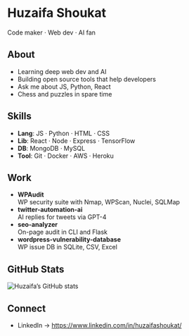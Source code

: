 # Huzaifa Shoukat

Code maker · Web dev · AI fan

## About

- Learning deep web dev and AI  
- Building open source tools that help developers  
- Ask me about JS, Python, React  
- Chess and puzzles in spare time  

## Skills

- **Lang**: JS · Python · HTML · CSS  
- **Lib**: React · Node · Express · TensorFlow  
- **DB**: MongoDB · MySQL  
- **Tool**: Git · Docker · AWS · Heroku  

## Work

- **WPAudit**  
  WP security suite with Nmap, WPScan, Nuclei, SQLMap  
- **twitter-automation-ai**  
  AI replies for tweets via GPT-4  
- **seo-analyzer**  
  On-page audit in CLI and Flask  
- **wordpress-vulnerability-database**  
  WP issue DB in SQLite, CSV, Excel  

## GitHub Stats

![Huzaifa’s GitHub stats](https://github-readme-stats.vercel.app/api?username=ihuzaifashoukat&show_icons=true&theme=radical)

## Connect

- LinkedIn → https://www.linkedin.com/in/huzaifashoukat/

